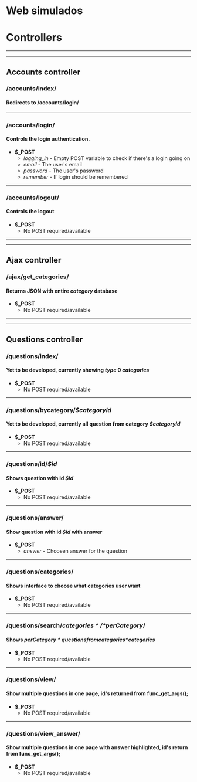 # Web simulados


# Controllers

---
---
## Accounts controller

### /accounts/index/
#### Redirects to /accounts/login/

---

### /accounts/login/
#### Controls the login authentication.
* **$_POST**
  * *logging_in* - Empty POST variable to check if there's a login going on
  * *email* - The user's email 
  * *password* - The user's password
  * *remember* - If login should be remembered

---

### /accounts/logout/
#### Controls the logout
* **$_POST**
  * No POST required/available

---
---

## Ajax controller

### /ajax/get_categories/
#### Returns JSON with entire *category* database
* **$_POST**
  * No POST required/available

---
---

## Questions controller

### /questions/index/
#### Yet to be developed, currently showing *type* 0 *categories*
* **$_POST**
  * No POST required/available

---

### /questions/bycategory/*$categoryId*
#### Yet to be developed, currently all question from category *$categoryId*
* **$_POST**
  * No POST required/available

---

### /questions/id/*$id*
#### Shows question with id *$id*
* **$_POST**
  * No POST required/available

---

### /questions/answer/
#### Show question with id *$id* with answer
* **$_POST**
  * *answer* - Choosen answer for the question

---

### /questions/categories/
#### Shows interface to choose what categories user want
* **$_POST**
  * No POST required/available

---

### /questions/search/*$categories*/*$perCategory*/
#### Shows *$perCategory* questions from categories *$categories*
* **$_POST**
  * No POST required/available

---

### /questions/view/
#### Show multiple questions in one page, id's returned from func_get_args();
* **$_POST**
  * No POST required/available

---

### /questions/view_answer/
#### Show multiple questions in one page with answer highlighted, id's return from func_get_args();
* **$_POST**
  * No POST required/available
